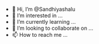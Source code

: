 - 👋 Hi, I’m @Sandhiyashalu
- 👀 I’m interested in ...
- 🌱 I’m currently learning ...
- 💞️ I’m looking to collaborate on ...
- 📫 How to reach me ...

<!---
Sandhiyashalu/Sandhiyashalu is a ✨ special ✨ repository because its `README.md` (this file) appears on your GitHub profile.
You can click the Preview link to take a look at your changes.
--->
